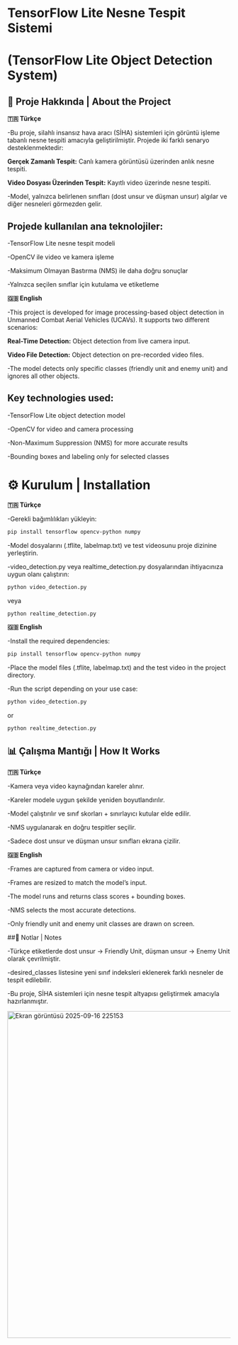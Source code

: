 # TensorFlow Lite Nesne Tespit Sistemi

# (TensorFlow Lite Object Detection System)

## 📌 Proje Hakkında | About the Project
**🇹🇷 Türkçe**

-Bu proje, silahlı insansız hava aracı (SİHA) sistemleri için görüntü işleme tabanlı nesne tespiti amacıyla geliştirilmiştir. Projede iki farklı senaryo desteklenmektedir:

**Gerçek Zamanlı Tespit:** Canlı kamera görüntüsü üzerinden anlık nesne tespiti. 

**Video Dosyası Üzerinden Tespit:** Kayıtlı video üzerinde nesne tespiti.

-Model, yalnızca belirlenen sınıfları (dost unsur ve düşman unsur) algılar ve diğer nesneleri görmezden gelir.

## Projede kullanılan ana teknolojiler:

-TensorFlow Lite nesne tespit modeli

-OpenCV ile video ve kamera işleme

-Maksimum Olmayan Bastırma (NMS) ile daha doğru sonuçlar

-Yalnızca seçilen sınıflar için kutulama ve etiketleme

**🇬🇧 English**

-This project is developed for image processing-based object detection in Unmanned Combat Aerial Vehicles (UCAVs). It supports two different scenarios:

**Real-Time Detection:** Object detection from live camera input.

**Video File Detection:** Object detection on pre-recorded video files.

-The model detects only specific classes (friendly unit and enemy unit) and ignores all other objects.

## Key technologies used:

-TensorFlow Lite object detection model

-OpenCV for video and camera processing

-Non-Maximum Suppression (NMS) for more accurate results

-Bounding boxes and labeling only for selected classes

# ⚙️ Kurulum | Installation
**🇹🇷 Türkçe**

-Gerekli bağımlılıkları yükleyin:
```bash
pip install tensorflow opencv-python numpy
```

-Model dosyalarını (.tflite, labelmap.txt) ve test videosunu proje dizinine yerleştirin.

-video_detection.py veya realtime_detection.py dosyalarından ihtiyacınıza uygun olanı çalıştırın:
```bash
python video_detection.py
```

veya
```bash
python realtime_detection.py
```
**🇬🇧 English**

-Install the required dependencies:
```bash
pip install tensorflow opencv-python numpy
```

-Place the model files (.tflite, labelmap.txt) and the test video in the project directory.

-Run the script depending on your use case:
```bash
python video_detection.py
```

or
```bash
python realtime_detection.py
```

## 📊 Çalışma Mantığı | How It Works
**🇹🇷 Türkçe**

-Kamera veya video kaynağından kareler alınır.

-Kareler modele uygun şekilde yeniden boyutlandırılır.

-Model çalıştırılır ve sınıf skorları + sınırlayıcı kutular elde edilir.

-NMS uygulanarak en doğru tespitler seçilir.

-Sadece dost unsur ve düşman unsur sınıfları ekrana çizilir.

**🇬🇧 English**

-Frames are captured from camera or video input.

-Frames are resized to match the model’s input.

-The model runs and returns class scores + bounding boxes.

-NMS selects the most accurate detections.

-Only friendly unit and enemy unit classes are drawn on screen.

##📌 Notlar | Notes

-Türkçe etiketlerde dost unsur → Friendly Unit, düşman unsur → Enemy Unit olarak çevrilmiştir.

-desired_classes listesine yeni sınıf indeksleri eklenerek farklı nesneler de tespit edilebilir.

-Bu proje, SİHA sistemleri için nesne tespit altyapısı geliştirmek amacıyla hazırlanmıştır.

<img width="1269" height="739" alt="Ekran görüntüsü 2025-09-16 225153" src="https://github.com/user-attachments/assets/c5ac1178-dc25-425d-9b7b-9d0448a2a993" />


